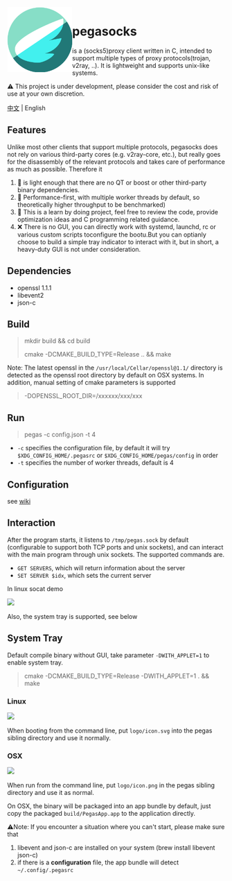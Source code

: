 <img src="./logo/icon.svg" width="150" align="left" />

# pegasocks 

is a (socks5)proxy client written in C, intended to support multiple types of proxy protocols(trojan, v2ray, ..).
It is lightweight and supports unix-like systems.

⚠️ This project is under development, please consider the cost and risk of use at your own discretion.

[中文](./README.md) | English

## Features

Unlike most other clients that support multiple protocols, pegasocks does not rely on various third-party cores (e.g. v2ray-core, etc.), but really goes for the disassembly of the relevant protocols and takes care of performance as much as possible. Therefore it

1. 🍃 is light enough that there are no QT or boost or other third-party binary dependencies.
2. 🚀 Performance-first, with multiple worker threads by default, so theoretically higher throughput to be benchmarked)
3. 🚥 This is a learn by doing project, feel free to review the code, provide optimization ideas and C programming related guidance.
4. ❌ There is no GUI, you can directly work with systemd, launchd, rc or various custom scripts toconfigure the bootu.But you can optianly choose to build a simple tray indicator to interact with it, but in short, a heavy-duty GUI is not under consideration.

## Dependencies

- openssl 1.1.1
- libevent2
- json-c

## Build

> mkdir build && cd build
>
> cmake -DCMAKE_BUILD_TYPE=Release .. && make


Note: The latest openssl in the `/usr/local/Cellar/openssl@1.1/` directory is detected as the openssl root directory by default on OSX systems. In addition, manual setting of cmake parameters is supported

> -DOPENSSL_ROOT_DIR=/xxxxxx/xxx/xxx

## Run

> pegas -c config.json -t 4

- `-c` specifies the configuration file, by default it will try `$XDG_CONFIG_HOME/.pegasrc` or `$XDG_CONFIG_HOME/pegas/config` in order 
- `-t` specifies the number of worker threads, default is 4

## Configuration

see [wiki](https://github.com/chux0519/pegasocks/wiki/%E9%85%8D%E7%BD%AE%E8%AF%B4%E6%98%8E)


## Interaction

After the program starts, it listens to `/tmp/pegas.sock` by default (configurable to support both TCP ports and unix sockets), and can interact with the main program through unix sockets. The supported commands are.

- `GET SERVERS`, which will return information about the server
- `SET SERVER $idx`, which sets the current server

In linux socat demo

<img src="https://i.imgur.com/dlFuKtg.png" width="512" />

Also, the system tray is supported, see below

## System Tray

Default compile binary without GUI, take parameter `-DWITH_APPLET=1` to enable system tray.

> cmake -DCMAKE_BUILD_TYPE=Release -DWITH_APPLET=1 . && make

### Linux 

<img src="https://i.imgur.com/Ny0WMJA.png" width="512" />

When booting from the command line, put `logo/icon.svg` into the pegas sibling directory and use it normally.


### OSX

<img src="https://i.imgur.com/jOA04aU.png" width="512" />

When run from the command line, put `logo/icon.png` in the pegas sibling directory and use it as normal.

On OSX, the binary will be packaged into an app bundle by default, just copy the packaged `build/PegasApp.app` to the application directly.

⚠️Note: If you encounter a situation where you can't start, please make sure that

1. libevent and json-c are installed on your system (brew install libevent json-c)
2. if there is a **configuration** file, the app bundle will detect `~/.config/.pegasrc`
